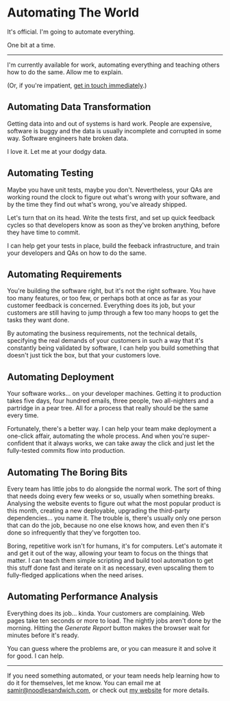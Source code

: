 # Automating The World

It's official. I'm going to automate everything.

One bit at a time.

---

I'm currently available for work, automating everything and teaching others how to do the same. Allow me to explain.

(Or, if you're impatient, [get in touch immediately](samir@noodlesandwich.com).)

## Automating Data Transformation

Getting data into and out of systems is hard work. People are expensive, software is buggy and the data is usually incomplete and corrupted in some way. Software engineers hate broken data.

I love it. Let me at your dodgy data.

## Automating Testing

Maybe you have unit tests, maybe you don't. Nevertheless, your QAs are working round the clock to figure out what's wrong with your software, and by the time they find out what's wrong, you've already shipped.

Let's turn that on its head. Write the tests first, and set up quick feedback cycles so that developers know as soon as they've broken anything, before they have time to commit.

I can help get your tests in place, build the feeback infrastructure, and train your developers and QAs on how to do the same.

## Automating Requirements

You're building the software right, but it's not the right software. You have too many features, or too few, or perhaps both at once as far as your customer feedback is concerned. Everything does its job, but your customers are still having to jump through a few too many hoops to get the tasks they want done.

By automating the business requirements, not the technical details, specifying the real demands of your customers in such a way that it's constantly being validated by software, I can help you build something that doesn't just tick the box, but that your customers love.

## Automating Deployment

Your software works… on your developer machines. Getting it to production takes five days, four hundred emails, three people, two all-nighters and a partridge in a pear tree. All for a process that really should be the same every time.

Fortunately, there's a better way. I can help your team make deployment a one-click affair, automating the whole process. And when you're super-confident that it always works, we can take away the click and just let the fully-tested commits flow into production.

## Automating The Boring Bits

Every team has little jobs to do alongside the normal work. The sort of thing that needs doing every few weeks or so, usually when something breaks. Analysing the website events to figure out what the most popular product is this month, creating a new deployable, upgrading the third-party dependencies… you name it. The trouble is, there's usually only one person that can do the job, because no one else knows how, and even then it's done so infrequently that they've forgotten too.

Boring, repetitive work isn't for humans, it's for computers. Let's automate it and get it out of the way, allowing your team to focus on the things that matter. I can teach them simple scripting and build tool automation to get this stuff done fast and iterate on it as necessary, even upscaling them to fully-fledged applications when the need arises.

## Automating Performance Analysis

Everything does its job… kinda. Your customers are complaining. Web pages take ten seconds or more to load. The nightly jobs aren't done by the morning. Hitting the *Generate Report* button makes the browser wait for minutes before it's ready.

You can guess where the problems are, or you can measure it and solve it for good. I can help.

---

If you need something automated, or your team needs help learning how to do it for themselves, let me know. You can email me at [samir@noodlesandwich.com](), or check out [my website][Noodle Sandwich] for more details.

[Noodle Sandwich]: http://noodlesandwich.com/
